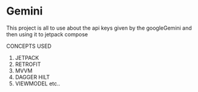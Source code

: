 # Gemini
This project is all to use about the api keys given by the googleGemini and then using it to jetpack compose

CONCEPTS USED
1. JETPACK
2. RETROFIT
3. MVVM
4. DAGGER HILT
5. VIEWMODEL etc..
   

